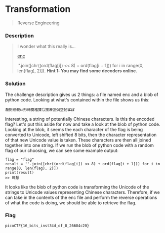 # Transformation
> Reverse Engineering

### Description
> I wonder what this really is...
>
> [enc](https://mercury.picoctf.net/static/0d3145dafdc4fbcf01891912eb6c0968/enc)
>
> ''.join([chr((ord(flag[i]) << 8) + ord(flag[i + 1])) for i in range(0, len(flag), 2)]).
> **Hint 1: You may find some decoders online.**

### Solution
The challenge description gives us 2 things: a file named enc and a blob of python code. Looking at what's contained within the file shows us this:
```
灩捯䍔䙻ㄶ形楴獟楮獴㌴摟潦弸弲㘶㠴挲ぽ
```
Interesting, a string of potentially Chinese characters. Is this the encoded flag? Let's put this aside for now and take a look at the blob of python code. 
Looking at the blob, it seems the each character of the flag is being converted to Unicode, left shifted 8 bits, then the character representation of that new Unicode value is taken. These characters are then all joined together into one string.
If we run the blob of python code with a random flag of our choosing, we can see some example output:
```
flag = "flag"
result = ''.join([chr((ord(flag[i]) << 8) + ord(flag[i + 1])) for i in range(0, len(flag), 2)])
print(result)
>> 晬慧
```
It looks like the blob of python code is transforming the Unicode of the strings to Unicode values representing Chinese characters. Therefore, if we can take in the contents of the enc file and perform the reverse operations of what the code is doing, we should be able to retrieve the flag.

### Flag
`picoCTF{16_bits_inst34d_of_8_26684c20}`
